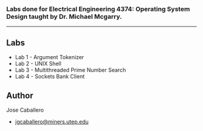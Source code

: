 ### Labs done for Electrical Engineering 4374: Operating System Design taught by Dr. Michael Mcgarry.
---------------------------------------------------
## Labs

* Lab 1 - Argument Tokenizer
* Lab 2 - UNIX Shell
* Lab 3 - Multithreaded Prime Number Search 
* Lab 4 - Sockets Bank Client


## Author

Jose Caballero 
- jgcaballero@miners.utep.edu
